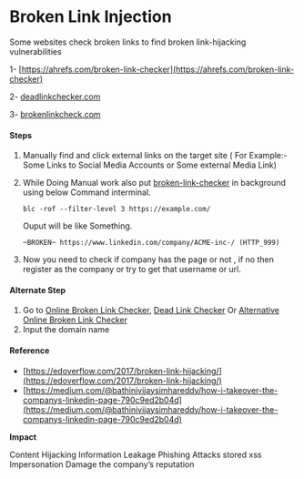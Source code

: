 # Broken Link Injection

Some websites check broken links to find broken link-hijacking vulnerabilities

1- [https://ahrefs.com/broken-link-checker](https://ahrefs.com/broken-link-checker)

2- [deadlinkchecker.com](http://deadlinkchecker.com/)

3- [brokenlinkcheck.com](http://brokenlinkcheck.com/)

#### Steps <a href="#steps" id="steps"></a>

1. Manually find and click external links on the target site ( For Example:- Some Links to Social Media Accounts or Some external Media Link)
2.  While Doing Manual work also put [broken-link-checker](https://github.com/stevenvachon/broken-link-checker) in background using below Command interminal.

    `blc -rof --filter-level 3 https://example.com/`

    Ouput will be like Something.

    `─BROKEN─ https://www.linkedin.com/company/ACME-inc-/ (HTTP_999)`
3. Now you need to check if company has the page or not , if no then register as the company or try to get that username or url.

#### Alternate Step <a href="#alternate-step" id="alternate-step"></a>

1. Go to [Online Broken Link Checker](https://ahrefs.com/broken-link-checker), [Dead Link Checker](https://www.deadlinkchecker.com/) Or [Alternative Online Broken Link Checker](https://brokenlinkcheck.com/)
2. Input the domain name

#### Reference <a href="#reference" id="reference"></a>

* [https://edoverflow.com/2017/broken-link-hijacking/](https://edoverflow.com/2017/broken-link-hijacking/)
* [https://medium.com/@bathinivijaysimhareddy/how-i-takeover-the-companys-linkedin-page-790c9ed2b04d](https://medium.com/@bathinivijaysimhareddy/how-i-takeover-the-companys-linkedin-page-790c9ed2b04d)

**Impact**

Content Hijacking Information Leakage Phishing Attacks stored xss Impersonation Damage the company’s reputation
